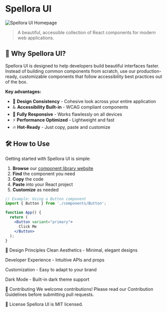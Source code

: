 # Spellora UI 

![Spellora UI Homepage](https://example.com/spellora-ui-homepage.jpg)

> A beautiful, accessible collection of React components for modern web applications.

## 🌟 Why Spellora UI?

Spellora UI is designed to help developers build beautiful interfaces faster. Instead of building common components from scratch, use our production-ready, customizable components that follow accessibility best practices out of the box.

**Key advantages:**
- 🎨 **Design Consistency** - Cohesive look across your entire application
- ♿ **Accessibility Built-in** - WCAG compliant components
- 📱 **Fully Responsive** - Works flawlessly on all devices
- ⚡ **Performance Optimized** - Lightweight and fast
- 🔥 **Hot-Ready** - Just copy, paste and customize

## 🛠️ How to Use

Getting started with Spellora UI is simple:

1. **Browse** our [component library website](https://spellora-ui.example.com)
2. **Find** the component you need
3. **Copy** the code
4. **Paste** into your React project
5. **Customize** as needed

```jsx
// Example: Using a Button component
import { Button } from './components/Button';

function App() {
  return (
    <Button variant="primary">
      Click Me
    </Button>
  );
}

```


🎨 Design Principles
Clean Aesthetics - Minimal, elegant designs

Developer Experience - Intuitive APIs and props

Customization - Easy to adapt to your brand

Dark Mode - Built-in dark theme support

🤝 Contributing
We welcome contributions! Please read our Contribution Guidelines before submitting pull requests.

📄 License
Spellora UI is MIT licensed.
